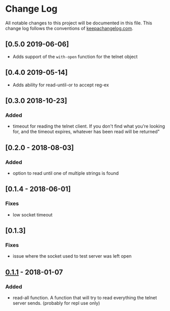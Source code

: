 # Change Log
All notable changes to this project will be documented in this file. This change log follows the conventions of [keepachangelog.com](http://keepachangelog.com/).

## [0.5.0 2019-06-06]
- Adds support of the `with-open` function for the telnet object

## [0.4.0 2019-05-14]
- Adds ability for read-until-or to accept reg-ex

## [0.3.0 2018-10-23]
### Added
- timeout for reading the telnet client. If you don't find what you're looking for, and the timeout expires, whatever has been read will be returned"

## [0.2.0 - 2018-08-03]
### Added
- option to read until one of multiple strings is found
## [0.1.4 - 2018-06-01]
### Fixes
- low socket timeout

## [0.1.3]
### Fixes
- issue where the socket used to test server was left open

## [0.1.1] - 2018-01-07
### Added
- read-all function. A function that will try to read everything the telnet server sends. (probably for repl use only)

[Unreleased]: https://github.com/komcrad/clj-telnet/compare/0.1.1...HEAD
[0.1.1]: https://github.com/komcrad/clj-telnet/compare/0.1.0...0.1.1

